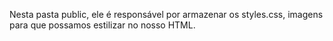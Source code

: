 Nesta pasta public, ele é responsável por armazenar os styles.css, imagens
para que possamos estilizar no nosso HTML.

